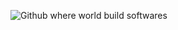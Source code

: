 ![Github where world build softwares](https://www.google.com/url?sa=i&url=https%3A%2F%2Fgithub.com%2F&psig=AOvVaw19IocciH1fyNQvwDSTt0pI&ust=1624519846426000&source=images&cd=vfe&ved=0CAoQjRxqFwoTCKDEgJierfECFQAAAAAdAAAAABAD)
